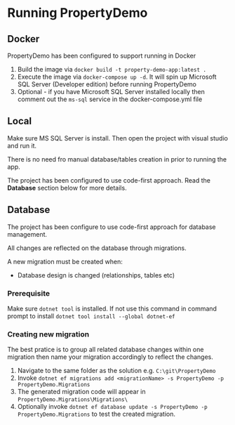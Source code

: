 # Running PropertyDemo

## Docker

PropertyDemo has been configured to support running in Docker

1. Build the image via `docker build -t property-demo-app:latest .`
2. Execute the image via `docker-compose up -d`. It will spin up Microsoft SQL Server (Developer edition) before running PropertyDemo
3. Optional - if you have Microsoft SQL Server installed locally then comment out the `ms-sql` service in the docker-compose.yml file

## Local

Make sure MS SQL Server is install. Then open the project with visual studio and run it.

There is no need fro manual database/tables creation in prior to running the app.

The project has been configured to use code-first approach. Read the **Database** section below for more details.

## Database

The project has been configure to use code-first approach for database management.

All changes are reflected on the database through migrations.

A new migration must be created when:

- Database design is changed (relationships, tables etc)

### Prerequisite

Make sure `dotnet tool` is installed. If not use this command in command prompt to install `dotnet tool install --global dotnet-ef`

### Creating new migration

The best pratice is to group all related database changes within one
migration then name your migration accordingly to reflect the changes.

1. Navigate to the same folder as the solution e.g. `C:\git\PropertyDemo`
2. Invoke `dotnet ef migrations add <migrationName> -s PropertyDemo -p PropertyDemo.Migrations`
1. The generated migration code will appear in
`PropertyDemo.Migrations\Migrations\`
4. Optionally invoke `dotnet ef database update -s PropertyDemo -p PropertyDemo.Migrations` to test the created migration.